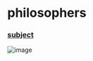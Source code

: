 # philosophers

### [subject](https://github.com/Fuse23/philosophers/blob/main/en.subject.pdf)



![image](https://user-images.githubusercontent.com/57636684/171910525-cbd6b959-4239-49d1-a831-4c8904d61286.png)

